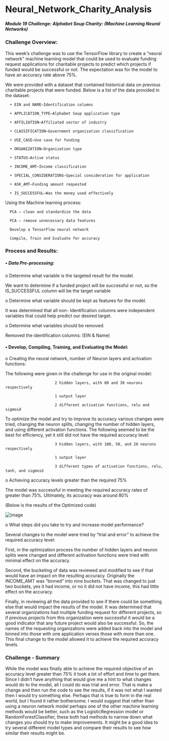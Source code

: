 # Neural_Network_Charity_Analysis
##### Module 19 Challenge: Alphabet Soup Charity: (Machine Learning Neural Networks)

### Challenge Overview:
This week’s challenge was to use the TensorFlow library to create a “neural network" machine learning model that could be used to evaluate funding request applications for charitable projects to predict which projects if funded would be successful or not. The expectation was for the model to have an accuracy rate above 75%.

We were provided with a dataset that contained historical data on previous charitable projects that were funded. Below is a list of the data provided in the dataset:

      •	EIN and NAME—Identification columns
  
      •	APPLICATION_TYPE—Alphabet Soup application type
  
      •	AFFILIATION—Affiliated sector of industry
  
      •	CLASSIFICATION—Government organization classification
  
      •	USE_CASE—Use case for funding
  
      •	ORGANIZATION—Organization type
  
      •	STATUS—Active status
  
      •	INCOME_AMT—Income classification
  
      •	SPECIAL_CONSIDERATIONS—Special consideration for application
  
      •	ASK_AMT—Funding amount requested
  
      •	IS_SUCCESSFUL—Was the money used effectively
  
  
Using the Machine learning process:

	  PCA – clean and standardize the data
  
	  PCA – remove unnecessary data features
  
	  Develop a TensorFlow neural network
  
	  Compile, Train and Evaluate for accuracy
    
    
### Process and Results:
#####     •	 Data Pre-processing:
            
o		Determine what variable is the targeted result for the model.

We want to determine if a funded project will be successful or not, so the IS_SUCCESSFUL column will be the target variable
			
o		Determine what variable should be kept as features for the model.

It was determined that all non- Identification columns were independent variables that could help predict our desired target.
			
o		Determine what variables should be removed.

Removed the identification columns: (EIN & Name)
                    
####      •	Develop, Compiling, Training, and Evaluating the Model:
              
o		Creating the neural network, number of Neuron layers and activation functions:
 
The following were given in the challenge for use in the original model:
		      
                          2 hidden layers, with 80 and 30 neurons respectively
			  
                          1 output layer
			  
                          2 different activation functions, relu and sigmoid
			  
To optimize the model and try to improve its accuracy various changes were tried, changing the neuron splits, changing the number of hidden layers, and using different activation functions. The following seemed to be the best for efficiency, yet it still did not have the required accuracy level:
		      
                          3 hidden layers, with 100, 50, and 20 neurons respectively
			  
                          1 output layer
			  
                          3 different types of activation functions, relu, tanh, and sigmoid
                          
 o	Achieving accuracy levels greater than the required 75%
  
The model was successful in meeting the required accuracy rates of greater than 75%. Ultimately, its accuracy was around 80%
                       
(Below is the results of the Optimized code)

![image](https://user-images.githubusercontent.com/95320265/167194430-291b3642-ca99-47ac-931a-a4072df9fcf7.png)

  o	What steps did you take to try and increase model performance?
  
  Several changes to the model were tried by “trial and error” to achieve the required accuracy level:
		      
First, in the optimization process the number of hidden layers and neuron splits were changed and different activation functions were tried with minimal effect on the accuracy.
				         
Second, the bucketing of data was reviewed and modified to see if that would have an impact on the resulting accuracy. Originally the INCOME_AMT was “binned” into nine buckets. That was changed to just two buckets, yes it had income, or no it did not have income, this had little effect on the accuracy.
	       
Finally, in reviewing all the data provided to see if there could be something else that would impact the results of the model. It was determined that several organizations had multiple funding request for different projects, so if previous projects from this organization were successful it would be a good indicator that any future project would also be successful. So, the names of the requesting organizations were added back into the model and binned into those with one application verses those with more than one. This final change to the model allowed it to achieve the required accuracy levels.
                            
                            
### Challenge - Summary

While the model was finally able to achieve the required objective of an accuracy level greater than 75% it took a lot of effort and time to get there. Since I didn’t have anything that would give me a hint to what changes would do to the model, all I could do was trial and error. That is make a change and then run the code to see the results, if it was not what I wanted then I would try something else. Perhaps that is true to form in the real world, but I found it rather bothersome. I would suggest that rather than using a neuron network model perhaps one of the other machine learning methods would be better, such as the LogisticRegression model or RandomForestClassifier, these both had methods to narrow down what changes you should try to make improvements. It might be a good idea to try several different model types and compare their results to see how similar their results might be.

                    
                    
                    

 
